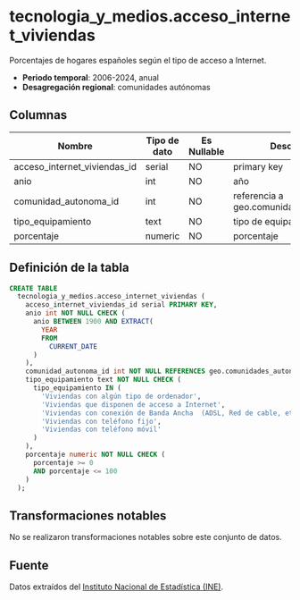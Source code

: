 # tecnologia_y_medios.acceso_internet_viviendas

Porcentajes de hogares españoles según el tipo de acceso a Internet.

- **Periodo temporal**: 2006-2024, anual
- **Desagregación regional**: comunidades autónomas

## Columnas

| Nombre | Tipo de dato | Es Nullable | Descripción |
| --- | --- | --- | --- |
| acceso_internet_viviendas_id | serial | NO | primary key |
| anio | int | NO | año |
| comunidad_autonoma_id | int | NO | referencia a geo.comunidades_autonomas |
| tipo_equipamiento | text | NO | tipo de equipamiento |
| porcentaje | numeric | NO | porcentaje |

## Definición de la tabla

```sql
CREATE TABLE
  tecnologia_y_medios.acceso_internet_viviendas (
    acceso_internet_viviendas_id serial PRIMARY KEY,
    anio int NOT NULL CHECK (
      anio BETWEEN 1900 AND EXTRACT(
        YEAR
        FROM
          CURRENT_DATE
      )
    ),
    comunidad_autonoma_id int NOT NULL REFERENCES geo.comunidades_autonomas (comunidad_autonoma_id),
    tipo_equipamiento text NOT NULL CHECK (
      tipo_equipamiento IN (
        'Viviendas con algún tipo de ordenador',
        'Viviendas que disponen de acceso a Internet',
        'Viviendas con conexión de Banda Ancha  (ADSL, Red de cable, etc.)',
        'Viviendas con teléfono fijo',
        'Viviendas con teléfono móvil'
      )
    ),
    porcentaje numeric NOT NULL CHECK (
      porcentaje >= 0
      AND porcentaje <= 100
    )
  );
```

## Transformaciones notables
No se realizaron transformaciones notables sobre este conjunto de datos.

## Fuente
Datos extraídos del <a href="https://www.ine.es/jaxi/Tabla.htm?tpx=70470&L=0" target="_blank">Instituto Nacional de Estadística (INE)</a>.
